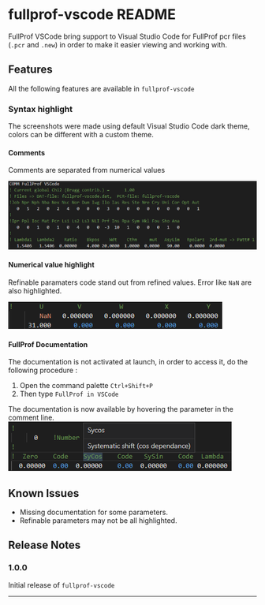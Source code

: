 # fullprof-vscode README

FullProf VSCode bring support to Visual Studio Code for FullProf pcr files (`.pcr` and `.new`) in order to make it easier viewing and working with.

## Features

All the following features are available in `fullprof-vscode`


### Syntax highlight

The screenshots were made using default Visual Studio Code dark theme, colors can be different with a custom theme.


#### Comments

Comments are separated from numerical values

![alt](image/highlight.png)


#### Numerical value highlight

Refinable paramaters code stand out from refined values. Error like `NaN` are also highlighted.

![alt](image/refined_parameters.png)


#### FullProf Documentation

The documentation is not activated at launch, in order to access it, do the following procedure :
1. Open the command palette `Ctrl+Shift+P`  
2. Then type `FullProf in VSCode`

The documentation is now available by hovering the parameter in the comment line.
![alt](image/hover.png)

## Known Issues

- Missing documentation for some parameters.
- Refinable parameters may not be all highlighted.

## Release Notes

### 1.0.0

Initial release of `fullprof-vscode`

-----------------------------------------------------------------------------------------------------------
